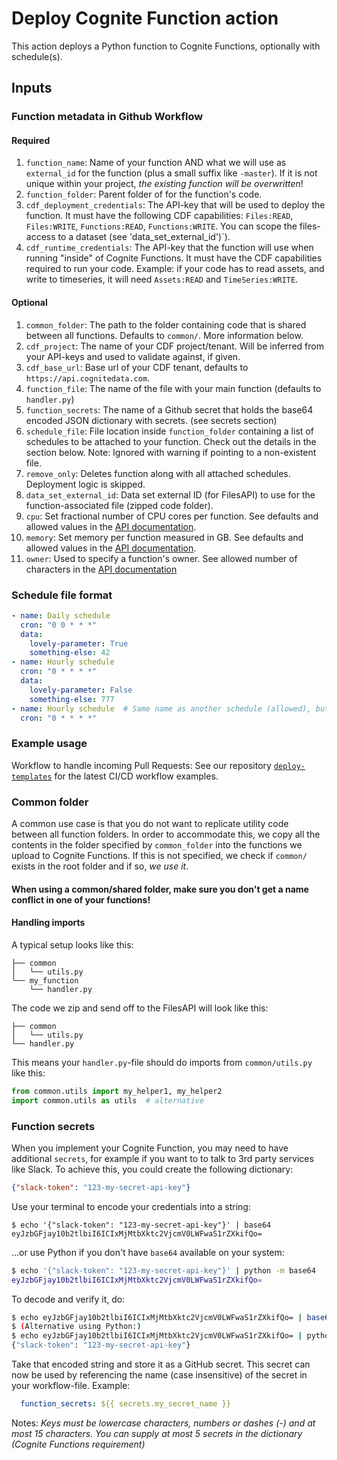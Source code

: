 # Deploy Cognite Function action
This action deploys a Python function to Cognite Functions, optionally with schedule(s).

## Inputs
### Function metadata in Github Workflow
#### Required
1. `function_name`: Name of your function AND what we will use as `external_id` for the function (plus a small suffix like `-master`). If it is not unique within your project, *the existing function will be overwritten*!
2. `function_folder`: Parent folder of for the function's code.
3. `cdf_deployment_credentials`: The API-key that will be used to deploy the function. It must have the following CDF capabilities: `Files:READ`, `Files:WRITE`, `Functions:READ`, `Functions:WRITE`. You can scope the files-access to a dataset (see 'data_set_external_id')`).
4. `cdf_runtime_credentials`: The API-key that the function will use when running "inside" of Cognite Functions. It must have the CDF capabilities required to run your code.
Example: if your code has to read assets, and write to timeseries, it will need `Assets:READ` and `TimeSeries:WRITE`.

#### Optional
1. `common_folder`:  The path to the folder containing code that is shared between all functions. Defaults to `common/`. More information below.
1. `cdf_project`: The name of your CDF project/tenant. Will be inferred from your API-keys and used to validate against, if given.
2. `cdf_base_url`: Base url of your CDF tenant, defaults to `https://api.cognitedata.com`.
3. `function_file`: The name of the file with your main function (defaults to `handler.py`)
4. `function_secrets`: The name of a Github secret that holds the base64 encoded JSON dictionary with secrets. (see secrets section)
5. `schedule_file`: File location inside `function_folder` containing a list of schedules to be attached to your function. Check out the details in the section below. Note: Ignored with warning if pointing to a non-existent file.
6. `remove_only`: Deletes function along with all attached schedules. Deployment logic is skipped.
7. `data_set_external_id`: Data set external ID (for FilesAPI) to use for the function-associated file (zipped code folder).
8. `cpu`: Set fractional number of CPU cores per function. See defaults and allowed values in the [API documentation](https://docs.cognite.com/api/playground/#operation/post-api-playground-projects-project-functions).
9. `memory`: Set memory per function measured in GB. See defaults and allowed values in the [API documentation](https://docs.cognite.com/api/playground/#operation/post-api-playground-projects-project-functions).
10. `owner`: Used to specify a function's owner. See allowed number of characters in the [API documentation](https://docs.cognite.com/api/playground/#operation/post-api-playground-projects-project-functions)

### Schedule file format
```yaml
- name: Daily schedule
  cron: "0 0 * * *"
  data:
    lovely-parameter: True
    something-else: 42
- name: Hourly schedule
  cron: "0 * * * *"
  data:
    lovely-parameter: False
    something-else: 777
- name: Hourly schedule  # Same name as another schedule (allowed), but with no `data` (also allowed).
  cron: "0 * * * *"
```

### Example usage
Workflow to handle incoming Pull Requests:
See our repository [`deploy-templates`](https://github.com/cognitedata/deploy-functions) for the latest CI/CD workflow examples.

### Common folder
A common use case is that you do not want to replicate utility code between all function folders. In order to accommodate this, we copy all the contents in the folder specified by `common_folder` into the functions we upload to Cognite Functions. If this is not specified, we check if `common/` exists in the root folder and if so, _we use it_.

#### When using a common/shared folder, make sure you don't get a name conflict in one of your functions!

#### Handling imports
A typical setup looks like this:
```
├── common
│   └── utils.py
└── my_function
    └── handler.py
```
The code we zip and send off to the FilesAPI will look like this:
```
├── common
│   └── utils.py
└── handler.py
```
This means your `handler.py`-file should do imports from `common/utils.py` like this:
```py
from common.utils import my_helper1, my_helper2
import common.utils as utils  # alternative
```

### Function secrets
When you implement your Cognite Function, you may need to have additional `secrets`, for example if you want to to talk to 3rd party services like Slack.
To achieve this, you could create the following dictionary:
```json
{"slack-token": "123-my-secret-api-key"}
```
Use your terminal to encode your credentials into a string:
```shell script
$ echo '{"slack-token": "123-my-secret-api-key"}' | base64
eyJzbGFjay10b2tlbiI6ICIxMjMtbXktc2VjcmV0LWFwaS1rZXkifQo=
```
...or use Python if you don't have `base64` available on your system:
```sh
$ echo '{"slack-token": "123-my-secret-api-key"}' | python -m base64
eyJzbGFjay10b2tlbiI6ICIxMjMtbXktc2VjcmV0LWFwaS1rZXkifQo=
```
To decode and verify it, do:
```sh
$ echo eyJzbGFjay10b2tlbiI6ICIxMjMtbXktc2VjcmV0LWFwaS1rZXkifQo= | base64 --decode
$ (Alternative using Python:)
$ echo eyJzbGFjay10b2tlbiI6ICIxMjMtbXktc2VjcmV0LWFwaS1rZXkifQo= | python -m base64 -d
{"slack-token": "123-my-secret-api-key"}
```
Take that encoded string and store it as a GitHub secret. This secret can now be used by referencing the name (case insensitive) of the secret in your workflow-file. Example:
```yaml
  function_secrets: ${{ secrets.my_secret_name }}
```

Notes: _Keys must be lowercase characters, numbers or dashes (-) and at most 15 characters. You can supply at most 5 secrets in the dictionary (Cognite Functions requirement)_

